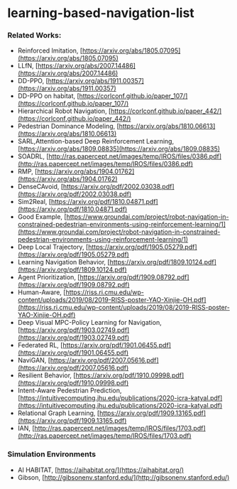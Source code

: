 # learning-based-navigation-list
### Related Works:
- Reinforced Imitation, [https://arxiv.org/abs/1805.07095](https://arxiv.org/abs/1805.07095)
- LLfN, [https://arxiv.org/abs/2007.14486](https://arxiv.org/abs/2007.14486)
- DD-PPO, [https://arxiv.org/abs/1911.00357](https://arxiv.org/abs/1911.00357)
- DD-PPO on habitat, [https://corlconf.github.io/paper_107/](https://corlconf.github.io/paper_107/)
- Hierarchical Robot Navigation, [https://corlconf.github.io/paper_442/](https://corlconf.github.io/paper_442/)
- Pedestrian Dominance Modeling, [https://arxiv.org/abs/1810.06613](https://arxiv.org/abs/1810.06613)
- SARL,Attention-based Deep Reinforcement Learning, [https://arxiv.org/abs/1809.08835](https://arxiv.org/abs/1809.08835)
- SOADRL, [http://ras.papercept.net/images/temp/IROS/files/0386.pdf](http://ras.papercept.net/images/temp/IROS/files/0386.pdf)
- RMP, [https://arxiv.org/abs/1904.01762](https://arxiv.org/abs/1904.01762)
- DenseCAvoid, [https://arxiv.org/pdf/2002.03038.pdf](https://arxiv.org/pdf/2002.03038.pdf)
- Sim2Real, [https://arxiv.org/pdf/1810.04871.pdf](https://arxiv.org/pdf/1810.04871.pdf)
- Good Example, [https://www.groundai.com/project/robot-navigation-in-constrained-pedestrian-environments-using-reinforcement-learning/1](https://www.groundai.com/project/robot-navigation-in-constrained-pedestrian-environments-using-reinforcement-learning/1)
- Deep Local Trajectory, [https://arxiv.org/pdf/1905.05279.pdf](https://arxiv.org/pdf/1905.05279.pdf)
- Learning Navigation Behavior, [https://arxiv.org/pdf/1809.10124.pdf](https://arxiv.org/pdf/1809.10124.pdf)
- Agent Prioritization, [https://arxiv.org/pdf/1909.08792.pdf](https://arxiv.org/pdf/1909.08792.pdf)
- Human-Aware, [https://riss.ri.cmu.edu/wp-content/uploads/2019/08/2019-RISS-poster-YAO-Xinjie-OH.pdf](https://riss.ri.cmu.edu/wp-content/uploads/2019/08/2019-RISS-poster-YAO-Xinjie-OH.pdf)
- Deep Visual MPC-Policy Learning for Navigation, [https://arxiv.org/pdf/1903.02749.pdf](https://arxiv.org/pdf/1903.02749.pdf)
- Federated RL, [https://arxiv.org/pdf/1901.06455.pdf](https://arxiv.org/pdf/1901.06455.pdf)
- NaviGAN, [https://arxiv.org/pdf/2007.05616.pdf](https://arxiv.org/pdf/2007.05616.pdf)
- Resilient Behavior, [https://arxiv.org/pdf/1910.09998.pdf](https://arxiv.org/pdf/1910.09998.pdf)
- Intent-Aware Pedestrian Prediction, [https://intuitivecomputing.jhu.edu/publications/2020-icra-katyal.pdf](https://intuitivecomputing.jhu.edu/publications/2020-icra-katyal.pdf)
- Relational Graph Learning, [https://arxiv.org/pdf/1909.13165.pdf](https://arxiv.org/pdf/1909.13165.pdf)
- IAN, [http://ras.papercept.net/images/temp/IROS/files/1703.pdf](http://ras.papercept.net/images/temp/IROS/files/1703.pdf)

### Simulation Environments
- AI HABITAT, [https://aihabitat.org/](https://aihabitat.org/)
- Gibson, [http://gibsonenv.stanford.edu/](http://gibsonenv.stanford.edu/)
